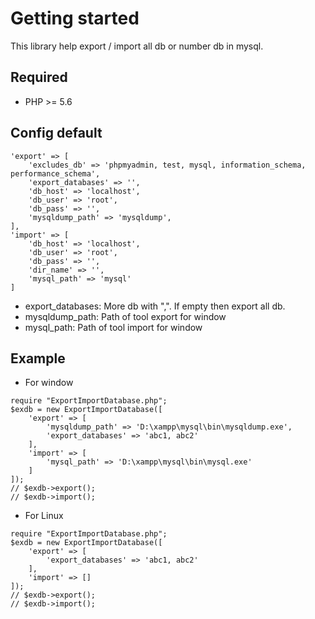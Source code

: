 # Getting started
This library help export / import all db or number db in mysql.

## Required
- PHP >= 5.6

## Config default
```
'export' => [
    'excludes_db' => 'phpmyadmin, test, mysql, information_schema, performance_schema',
    'export_databases' => '',
    'db_host' => 'localhost',
    'db_user' => 'root',
    'db_pass' => '',
    'mysqldump_path' => 'mysqldump',
],
'import' => [
    'db_host' => 'localhost',
    'db_user' => 'root',
    'db_pass' => '',
    'dir_name' => '',
    'mysql_path' => 'mysql'
]
```
- export_databases: More db with ",". If empty then export all db.
- mysqldump_path: Path of tool export for window
- mysql_path: Path of tool import for window

## Example
- For window
```
require "ExportImportDatabase.php";
$exdb = new ExportImportDatabase([
    'export' => [
        'mysqldump_path' => 'D:\xampp\mysql\bin\mysqldump.exe',
        'export_databases' => 'abc1, abc2'
    ],
    'import' => [
        'mysql_path' => 'D:\xampp\mysql\bin\mysql.exe'
    ]
]);
// $exdb->export();
// $exdb->import();
```

- For Linux
```
require "ExportImportDatabase.php";
$exdb = new ExportImportDatabase([
    'export' => [
        'export_databases' => 'abc1, abc2'
    ],
    'import' => []
]);
// $exdb->export();
// $exdb->import();
```
